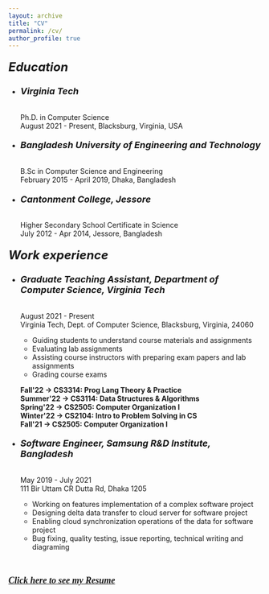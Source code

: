 ```yaml
---
layout: archive
title: "CV"
permalink: /cv/
author_profile: true
---
```

##### <font size = "+2.5"><b>Education</b></font>
- ###### <font size = "+1.5"><b>Virginia Tech</b></font>
    Ph.D. in Computer Science<br>
    August 2021 - Present, Blacksburg, Virginia, USA
- ###### <font size = "+1.5"><b>Bangladesh University of Engineering and Technology</b></font>
    B.Sc in Computer Science and Engineering<br>
    February 2015 - April 2019, Dhaka, Bangladesh
- ###### <font size = "+1.5"><b>Cantonment College, Jessore</b></font>
    Higher Secondary School Certificate in Science<br>
    July 2012 - Apr 2014, Jessore, Bangladesh

##### <font size = "+2.5"><b>Work experience</b></font>
- ###### <font size = "+1.5"><b>Graduate Teaching Assistant, Department of Computer Science, Virginia Tech</b></font>
    August 2021 - Present<br>
    Virginia Tech, Dept. of Computer Science, Blacksburg, Virginia, 24060
  - Guiding students to understand course materials and assignments
  - Evaluating lab assignments
  - Assisting course instructors with preparing exam papers and lab assignments
  - Grading course exams

  <b>Fall'22 -> CS3314: Prog Lang Theory & Practice</b><br>
  <b>Summer'22 -> CS3114: Data Structures & Algorithms</b><br>
  <b>Spring'22 -> CS2505: Computer Organization I</b><br>
  <b>Winter'22 -> CS2104: Intro to Problem Solving in CS</b><br>
  <b>Fall'21 -> CS2505: Computer Organization I</b><br>

- ###### <font size = "+1.5"><b>Software Engineer, Samsung R&D Institute, Bangladesh</b></font>
    May 2019 - July 2021<br>
    111 Bir Uttam CR Dutta Rd, Dhaka 1205
  - Working on features implementation of a complex software project
  - Designing delta data transfer to cloud server for software project
  - Enabling cloud synchronization operations of the data for software project
  - Bug fixing, quality testing, issue reporting, technical writing and diagraming
  
<br> <br>
<a href = "https://drive.google.com/file/d/1coZkQHCJ1bZ2udRdsVDZ4WB8SSzKrcr7/view?usp=sharing" target="_blank" rel="noopener noreferrer"><font face = "Segoe Print" size = "+1.5"><b><i>Click here to see my Resume</i></b></font></a> 

